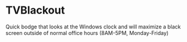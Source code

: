 ﻿# TVBlackout

Quick bodge that looks at the Windows clock and will maximize a black screen outside of normal office hours (8AM-5PM, Monday-Friday)

